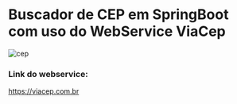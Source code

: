 # Buscador de CEP em SpringBoot com uso do WebService ViaCep

![cep](https://github.com/user-attachments/assets/b593ab46-d1d1-44b5-b48a-ad4205998d61)

### Link do webservice: 
https://viacep.com.br
